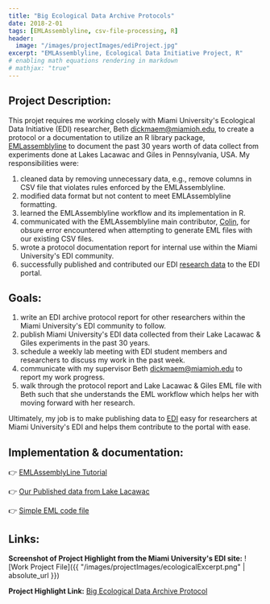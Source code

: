 ```yaml
---
title: "Big Ecological Data Archive Protocols"
date: 2018-2-01
tags: [EMLAssemblyline, csv-file-processing, R]
header:
  image: "/images/projectImages/ediProject.jpg"
excerpt: "EMLAssemblyline, Ecological Data Initiative Project, R"
# enabling math equations rendering in markdown
# mathjax: "true"
---
```


## Project Description:
This projet requires me working closely with Miami University's Ecological Data Initiative (EDI) researcher, Beth <dickmaem@miamioh.edu>, to create a protocol or a documentation to utilize an R library package, [EMLassemblyline](https://github.com/EDIorg/EMLassemblyline/blob/master/documentation/instructions.md) to document the past 30 years worth of data collect from experiments done at Lakes Lacawac and Giles in Pennsylvania, USA. My responsibilities were:
1. cleaned data by removing unnecessary data, e.g., remove columns in CSV file that violates rules enforced by the EMLAssemblyline.
2. modified data format but not content to meet EMLAssemblyline formatting.
3. learned the EMLAssemblyline workflow and its implementation in R.
4. communicated with the EMLAssemblyline main contributor, [Colin](https://github.com/clnsmth), for obsure error encountered when attempting to generate EML files with our existing CSV files.
5. wrote a protocol documentation report for internal use within the Miami University's EDI community.
6. successfully published and contributed our EDI [research data](https://portal.edirepository.org/nis/mapbrowse?scope=edi&identifier=186) to the EDI portal.

## Goals:
1. write an EDI archive protocol report for other researchers within the Miami University's EDI community to follow.
2. publish Miami University's EDI data collected from their Lake Lacawac & Giles experiments in the past 30 years.
3. schedule a weekly lab meeting with EDI student members and researchers to discuss my work in the past week.
4. communicate with my supervisor Beth <dickmaem@miamioh.edu> to report my work progress.
5. walk through the protocol report and Lake Lacawac & Giles EML file with Beth such that she understands the EML workflow which helps her with moving forward with her research.

Ultimately, my job is to make publishing data to [EDI](https://portal.edirepository.org/) easy for researchers at Miami University's EDI and helps them contribute to the portal with ease.  

## Implementation & documentation:
:point_right: [EMLAssemblyLine Tutorial](https://github.com/EDIorg/EMLassemblyline/blob/master/documentation/instructions.md)

:point_right: [Our Published data from Lake Lacawac](https://portal.edirepository.org/nis/mapbrowse?scope=edi&identifier=186)

:point_right: [Simple EML code file](https://github.com/kaiLiGit/EDI_Work_Repo/blob/master/lacwac_gile_real_data.R)


## Links:
**Screenshot of Project Highlight from the Miami University's EDI site:**
![Work Project File]({{ "/images/projectImages/ecologicalExcerpt.png" | absolute_url }})

**Project Highlight Link:**
[Big Ecological Data Archive Protocol](http://miamioh.edu/cas/academics/centers/miebdi/opportunities/index.html)
